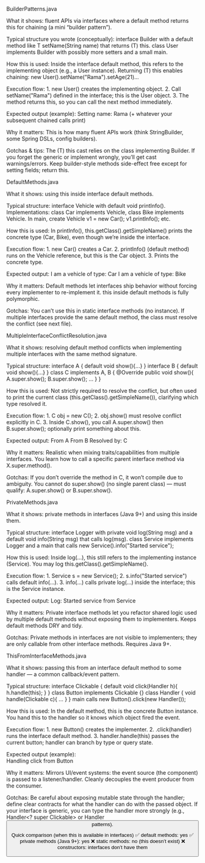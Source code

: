 BuilderPatterns.java

What it shows: fluent APIs via interfaces where a default method returns this for chaining (a mini “builder pattern”).

Typical structure you wrote (conceptually):
    interface Builder<T> with a default method like T setName(String name) that returns (T) this.
    class User implements Builder<User> with possibly more setters and a small main.

How this is used:
    Inside the interface default method, this refers to the implementing object (e.g., a User instance).
    Returning (T) this enables chaining: new User().setName("Rama").setAge(21)...

Execution flow:
    1. new User() creates the implementing object.
    2. Call setName("Rama") defined in the interface; this is the User object.
    3. The method returns this, so you can call the next method immediately.

Expected output (example):
    Setting name: Rama
    (+ whatever your subsequent chained calls print)

Why it matters:
    This is how many fluent APIs work (think StringBuilder, some Spring DSLs, config builders).

Gotchas & tips:
    The (T) this cast relies on the class implementing Builder<User>. If you forget the generic or implement wrongly, you’ll get cast warnings/errors.
    Keep builder-style methods side-effect free except for setting fields; return this.

DefaultMethods.java

What it shows: using this inside interface default methods.

Typical structure:
    interface Vehicle with default void printInfo().
    Implementations: class Car implements Vehicle, class Bike implements Vehicle.
    In main, create Vehicle v1 = new Car(); v1.printInfo(); etc.

How this is used:
    In printInfo(), this.getClass().getSimpleName() prints the concrete type (Car, Bike), even though we’re inside the interface.

Execution flow:
    1. new Car() creates a Car.
    2. printInfo() (default method) runs on the Vehicle reference, but this is the Car object.
    3. Prints the concrete type.

Expected output:
    I am a vehicle of type: Car
    I am a vehicle of type: Bike


Why it matters:
    Default methods let interfaces ship behavior without forcing every implementer to re-implement it.
    this inside default methods is fully polymorphic.

Gotchas:
    You can’t use this in static interface methods (no instance).
    If multiple interfaces provide the same default method, the class must resolve the conflict (see next file).



MultipleInterfaceConflictResolution.java

What it shows: resolving default method conflicts when implementing multiple interfaces with the same method signature.

Typical structure:
    interface A { default void show(){...} }
    interface B { default void show(){...} }
    class C implements A, B { @Override public void show(){ A.super.show(); B.super.show(); ... } }

How this is used:
    Not strictly required to resolve the conflict, but often used to print the current class (this.getClass().getSimpleName()), clarifying which type resolved it.

Execution flow:
    1. C obj = new C();
    2. obj.show() must resolve conflict explicitly in C.
    3. Inside C.show(), you call A.super.show() then B.super.show(); optionally print something about this.

Expected output:
    From A
    From B
    Resolved by: C


Why it matters:
    Realistic when mixing traits/capabilities from multiple interfaces.
    You learn how to call a specific parent interface method via X.super.method().

Gotchas:
    If you don’t override the method in C, it won’t compile due to ambiguity.
    You cannot do super.show() (no single parent class) — must qualify: A.super.show() or B.super.show().


PrivateMethods.java

What it shows: private methods in interfaces (Java 9+) and using this inside them.

Typical structure:
    interface Logger with private void log(String msg) and a default void info(String msg) that calls log(msg).
    class Service implements Logger and a main that calls new Service().info("Started service");

How this is used:
    Inside log(...), this still refers to the implementing instance (Service).
    You may log this.getClass().getSimpleName().

Execution flow:
    1. Service s = new Service();
    2. s.info("Started service") calls default info(...).
    3. info(...) calls private log(...) inside the interface; this is the Service instance.

Expected output:
    Log: Started service from Service

Why it matters:
    Private interface methods let you refactor shared logic used by multiple default methods without exposing them to implementers.
    Keeps default methods DRY and tidy.

Gotchas:
    Private methods in interfaces are not visible to implementers; they are only callable from other interface methods.
    Requires Java 9+.



ThisFromInterfaceMethods.java

What it shows: passing this from an interface default method to some handler — a common callback/event pattern.

Typical structure:
    interface Clickable { default void click(Handler h){ h.handle(this); } }
    class Button implements Clickable {}
    class Handler { void handle(Clickable c){ ... } }
    main calls new Button().click(new Handler());

How this is used:
    In the default method, this is the concrete Button instance.
    You hand this to the handler so it knows which object fired the event.

Execution flow:
    1. new Button() creates the implementer.
    2. .click(handler) runs the interface default method.
    3. handler.handle(this) passes the current button; handler can branch by type or query state.

Expected output (example):  
    Handling click from Button


Why it matters:
    Mirrors UI/event systems: the event source (the component) is passed to a listener/handler.
    Cleanly decouples the event producer from the consumer.

Gotchas:
    Be careful about exposing mutable state through the handler; define clear contracts for what the handler can do with the passed object.
    If your interface is generic, you can type the handler more strongly (e.g., Handler<? super Clickable> or Handler<Button> patterns).

Quick comparison (when this is available in interfaces)
 ✅ default methods: yes
 ✅ private methods (Java 9+): yes
 ❌ static methods: no (this doesn’t exist)
 ❌ constructors: interfaces don’t have them